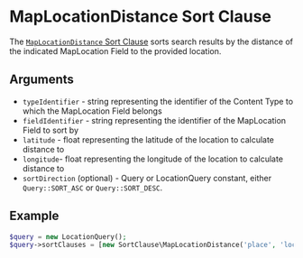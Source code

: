 # MapLocationDistance Sort Clause

The [`MapLocationDistance` Sort Clause](https://github.com/ezsystems/ezpublish-kernel/blob/6.13.7/eZ/Publish/API/Repository/Values/Content/Query/SortClause/MapLocationDistance.php)
sorts search results by the distance of the indicated MapLocation Field to the provided location.

## Arguments

- `typeIdentifier` - string representing the identifier of the Content Type to which the MapLocation Field belongs
- `fieldIdentifier` - string representing the identifier of the MapLocation Field to sort by
- `latitude` - float representing the latitude of the location to calculate distance to
- `longitude`- float representing the longitude of the location to calculate distance to
- `sortDirection` (optional) - Query or LocationQuery constant, either `Query::SORT_ASC` or `Query::SORT_DESC`.

## Example

``` php
$query = new LocationQuery();
$query->sortClauses = [new SortClause\MapLocationDistance('place', 'location', 49.542889, 20.111349)];
```
